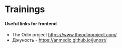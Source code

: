 # Trainings
#### Useful links for frontend

- The Odin project <https://www.theodinproject.com/>
- Джуность - <https://anmedio.github.io/junost/>
